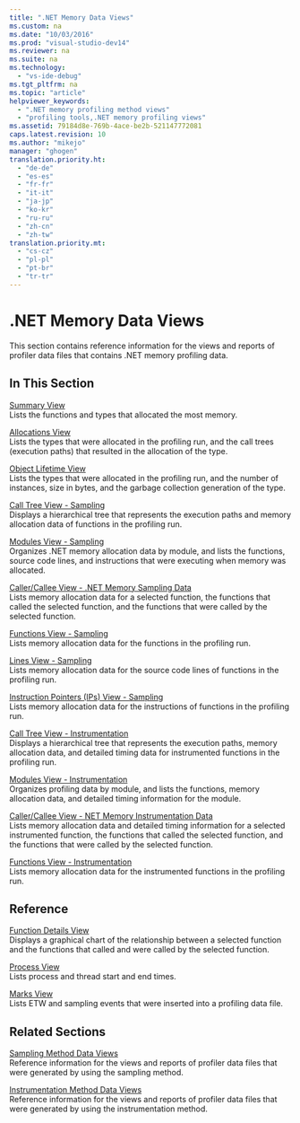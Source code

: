 ```yaml
---
title: ".NET Memory Data Views"
ms.custom: na
ms.date: "10/03/2016"
ms.prod: "visual-studio-dev14"
ms.reviewer: na
ms.suite: na
ms.technology: 
  - "vs-ide-debug"
ms.tgt_pltfrm: na
ms.topic: "article"
helpviewer_keywords: 
  - ".NET memory profiling method views"
  - "profiling tools,.NET memory profiling views"
ms.assetid: 79184d8e-769b-4ace-be2b-521147772081
caps.latest.revision: 10
ms.author: "mikejo"
manager: "ghogen"
translation.priority.ht: 
  - "de-de"
  - "es-es"
  - "fr-fr"
  - "it-it"
  - "ja-jp"
  - "ko-kr"
  - "ru-ru"
  - "zh-cn"
  - "zh-tw"
translation.priority.mt: 
  - "cs-cz"
  - "pl-pl"
  - "pt-br"
  - "tr-tr"
---
```

# .NET Memory Data Views
This section contains reference information for the views and reports of profiler data files that contains .NET memory profiling data.  
  
## In This Section  
 [Summary View](../profiling/summary-view---.net-memory-data.md)  
 Lists the functions and types that allocated the most memory.  
  
 [Allocations View](../profiling/.net-memory-allocations-view.md)  
 Lists the types that were allocated in the profiling run, and the call trees (execution paths) that resulted in the allocation of the type.  
  
 [Object Lifetime View](../profiling/object-lifetime-view.md)  
 Lists the types that were allocated in the profiling run, and the number of instances, size in bytes, and the garbage collection generation of the type.  
  
 [Call Tree View - Sampling](../profiling/call-tree-view---.net-memory-sampling-data.md)  
 Displays a hierarchical tree that represents the execution paths and memory allocation data of functions in the profiling run.  
  
 [Modules View - Sampling](../profiling/modules-view---.net-memory-sampling-data.md)  
 Organizes .NET memory allocation data by module, and lists the functions, source code lines, and instructions that were executing when memory was allocated.  
  
 [Caller/Callee View - .NET Memory Sampling Data](../profiling/caller-callee-view---.net-memory-sampling-data.md)  
 Lists memory allocation data for a selected function, the functions that called the selected function, and the functions that were called by the selected function.  
  
 [Functions View - Sampling](../profiling/functions-view---.net-memory-sampling-data.md)  
 Lists memory allocation data for the functions in the profiling run.  
  
 [Lines View - Sampling](../profiling/lines-view---.net-memory-sampling-data.md)  
 Lists memory allocation data for the source code lines of functions in the profiling run.  
  
 [Instruction Pointers (IPs) View - Sampling](../profiling/instruction-pointers--ips--view---.net-memory-sampling-data.md)  
 Lists memory allocation data for the instructions of functions in the profiling run.  
  
 [Call Tree View - Instrumentation](../profiling/call-tree-view---.net-memory-instrumentation-data.md)  
 Displays a hierarchical tree that represents the execution paths, memory allocation data, and detailed timing data for instrumented functions in the profiling run.  
  
 [Modules View - Instrumentation](../profiling/modules-view---.net-memory-instrumentation-data.md)  
 Organizes profiling data by module, and lists the functions, memory allocation data, and detailed timing information for the module.  
  
 [Caller/Callee View - NET Memory Instrumentation Data](../profiling/caller-callee-view---net-memory-instrumentation-data.md)  
 Lists memory allocation data and detailed timing information for a selected instrumented function, the functions that called the selected function, and the functions that were called by the selected function.  
  
 [Functions View - Instrumentation](../profiling/functions-view---.net-memory-instrumentation-data.md)  
 Lists memory allocation data for the instrumented functions in the profiling run.  
  
## Reference  
 [Function Details View](../profiling/function-details-view.md)  
 Displays a graphical chart of the relationship between a selected function and the functions that called and were called by the selected function.  
  
 [Process View](../profiling/process-view.md)  
 Lists process and thread start and end times.  
  
 [Marks View](../profiling/marks-view.md)  
 Lists ETW and sampling events that were inserted into a profiling data file.  
  
## Related Sections  
 [Sampling Method Data Views](../profiling/profiler-sampling-method-data-views.md)  
 Reference information for the views and reports of profiler data files that were generated by using the sampling method.  
  
 [Instrumentation Method Data Views](../profiling/instrumentation-method-data-views.md)  
 Reference information for the views and reports of profiler data files that were generated by using the instrumentation method.